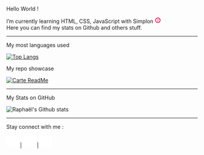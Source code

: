<div class="welcome">
 
<p>Hello World !
 
I’m currently learning HTML, CSS, JavaScript with Simplon <a href="https://simplon.co"><img src="/assets/img/simplon.png" alt="simplon" style="width:16px;"/></a></br>
Here you can find my stats on Github and others stuff.</p>
</div>
<hr></hr>
<div class="stuff">
<p>My most languages used</p>

[![Top Langs](https://github-readme-stats.vercel.app/api/top-langs/?username=raphaellebas&layout=compact&theme=radical)](https://github.com/raphaellebas)<p>My repo showcase</p>

[![Carte ReadMe](https://github-readme-stats.vercel.app/api/pin/?username=raphaellebas&repo=portfolio&theme=radical)](https://github.com/raphaellebas/portfolio)
</div>
<hr></hr>
<div class="stats">
<p>My Stats on GitHub</p>

![Raphaël's Github stats](https://github-readme-stats.vercel.app/api?username=raphaellebas&show_icons=true&theme=radical)

</div>
<hr></hr>
<div class="network">
<p>Stay connect with me :</p>
<a href="https://www.linkedin.com/in/raphaël-lebas/"><img src="/assets/img/linkedin.png" alt="linkedin" style="width:32px;"/></a> |
<a href="https://twitter.com/Ram_Lebas"><img src="/assets/img/twitter.png" alt="twitter" style="width:32px;"/></a> |
<a href="https://www.reddit.com/user/raphael_lebas"><img src="/assets/img/reddit.png" alt="reddit" style="width:32px;"/></a>
</div>
<!--
**raphaellebas/raphaellebas** is a ✨ _special_ ✨ repository because its `README.md` (this file) appears on your GitHub profile.

Here are some ideas to get you started:

- 🔭 I’m currently learning on HTML, CSS, JavaScript

- 👯 I’m looking to collaborate on ...
- 🤔 I’m looking for help with ...
- 💬 Ask me about ...
- 📫 How to reach me: ...
- 😄 Pronouns: ...
- ⚡ Fun fact: ...

Pour modifier les couleurs voici la documentation : https://github.com/anuraghazra/github-readme-stats/blob/master/docs/readme_fr.md
-->


